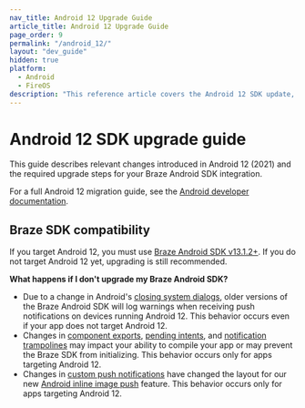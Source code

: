 ```yaml
---
nav_title: Android 12 Upgrade Guide
article_title: Android 12 Upgrade Guide
page_order: 9
permalink: "/android_12/"
layout: "dev_guide"
hidden: true
platform: 
  - Android
  - FireOS
description: "This reference article covers the Android 12 SDK update, highlighting changes such as deep linking, SDK compatibility, and more."
---
```


# Android 12 SDK upgrade guide

This guide describes relevant changes introduced in Android 12 (2021) and the required upgrade steps for your Braze Android SDK integration.

For a full Android 12 migration guide, see the [Android developer documentation](https://developer.android.com/about/versions/12).

## Braze SDK compatibility

If you target Android 12, you must use [Braze Android SDK v13.1.2+](https://github.com/braze-inc/braze-android-sdk/blob/master/CHANGELOG.md#1312). If you do not target Android 12 yet, upgrading is still recommended.

**What happens if I don't upgrade my Braze Android SDK?**

* Due to a change in Android's [closing system dialogs](https://developer.android.com/about/versions/12/behavior-changes-all#close-system-dialogs), older versions of the Braze Android SDK will log warnings when receiving push notifications on devices running Android 12. This behavior occurs even if your app does not target Android 12.
* Changes in [component exports](https://developer.android.com/about/versions/12/behavior-changes-12#exported), [pending intents](https://developer.android.com/about/versions/12/behavior-changes-12#pending-intent-mutability), and [notification trampolines](https://developer.android.com/about/versions/12/behavior-changes-12#notification-trampolines) may impact your ability to compile your app or may prevent the Braze SDK from initializing. This behavior occurs only for apps targeting Android 12.
* Changes in [custom push notifications](https://developer.android.com/about/versions/12/behavior-changes-12#custom-notifications) have changed the layout for our new [Android inline image push]({{site.baseurl}}/developer_guide/platform_integration_guides/android/push_notifications/inline_image_push/) feature. This behavior occurs only for apps targeting Android 12.

